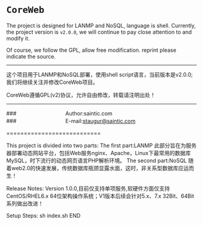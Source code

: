 `CoreWeb`
===========================
The project is designed for LANMP and NoSQL, language is shell. Currently, the project version is `v2.0.0`, we will continue to pay close attention to and modify it.

Of course, we follow the GPL, allow free modification. reprint please indicate the source.

****

这个项目用于LANMP和NoSQL部署，使用shell script语言，当前版本是v2.0.0; 我们将继续关注并修改CoreWeb项目。

CoreWeb遵循GPL(v2)协议，允许自由修改，转载请注明出处！

****
###　　　　　　　　　     Author:saintic.com  
###　　　　　　　　　 E-mail:staugur@saintic.com

===========================


This project is divided into two parts:
	The first part:LANMP
	此部分旨在为服务器部署动态网站平台，包括Web服务nginx、Apache，Linux下最常用的数据库MySQL，时下流行的动态网页语言PHP解析环境。
	The second part:NoSQL
	随着web2.0的快速发展，传统数据库瓶颈显露水面，这时，非关系型数据库应运而生！

Release Notes:
	Version 1.0.0,目前仅支持单项服务,软硬件方面仅支持CentOS/RHEL6.x 64位架构操作系统；V1版本后续会针对5.x、7.x 32Bit、64Bit系列做出改进！

Setup Steps:
    sh index.sh
END
